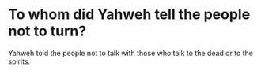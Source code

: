 # To whom did Yahweh tell the people not to turn?

Yahweh told the people not to talk with those who talk to the dead or to the spirits.
